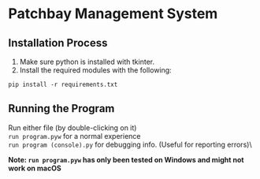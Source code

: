 # Patchbay Management System

## Installation Process
1. Make sure python is installed with tkinter.
2. Install the required modules with the following:
```
pip install -r requirements.txt
```

## Running the Program

Run either file (by double-clicking on it)\
`run program.pyw` for a normal experience\
`run program (console).py` for debugging info. (Useful for reporting errors)\

**Note: `run program.pyw` has only been tested on Windows and might not work on macOS**

